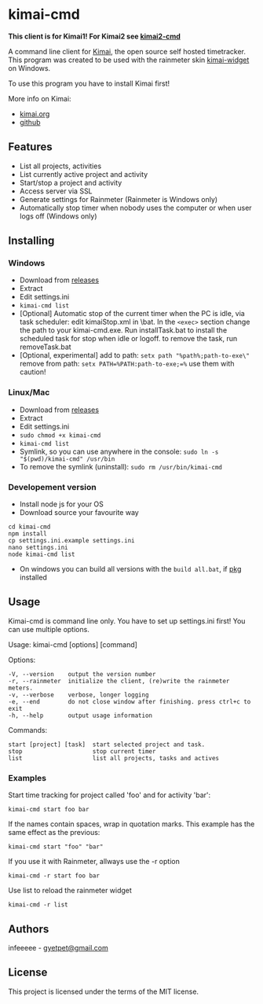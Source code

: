 # kimai-cmd

__This client is for Kimai1! For Kimai2 see [kimai2-cmd](https://github.com/infeeeee/kimai2-cmd)__

A command line client for [Kimai](http://www.kimai.org/), the open source self hosted timetracker.
This program was created to be used with the rainmeter skin [kimai-widget](https://github.com/infeeeee/kimai-widget) on Windows.

To use this program you have to install Kimai first!

More info on Kimai:
* [kimai.org](http://www.kimai.org/)
* [github](https://github.com/kimai/kimai)

## Features

* List all projects, activities
* List currently active project and activity
* Start/stop a project and activity
* Access server via SSL
* Generate settings for Rainmeter (Rainmeter is Windows only)
* Automatically stop timer when nobody uses the computer or when user logs off (Windows only) 

## Installing

### Windows

* Download from [releases](https://github.com/infeeeee/kimai-cmd/releases/latest)
* Extract
* Edit settings.ini
* `kimai-cmd list`
* [Optional] Automatic stop of the current timer when the PC is idle, via task scheduler: edit kimaiStop.xml in \bat. In the `<exec>` section change the path to your kimai-cmd.exe. Run installTask.bat to install the scheduled task for stop when idle or logoff. to remove the task, run removeTask.bat
* [Optional, experimental] add to path: `setx path "%path%;path-to-exe\"` remove from path: `setx PATH=%PATH:path-to-exe;=%` use them with caution!

### Linux/Mac

* Download from [releases](https://github.com/infeeeee/kimai-cmd/releases/latest)
* Extract
* Edit settings.ini
* `sudo chmod +x kimai-cmd`
* `kimai-cmd list`
* Symlink, so  you can use anywhere in the console: `sudo ln -s "$(pwd)/kimai-cmd" /usr/bin`
* To remove the symlink (uninstall): `sudo rm /usr/bin/kimai-cmd`

### Developement version

* Install node js for your OS
* Download source your favourite way
```
cd kimai-cmd
npm install
cp settings.ini.example settings.ini
nano settings.ini
node kimai-cmd list
```
* On windows you can build all versions with the `build all.bat`, if [pkg](https://www.npmjs.com/package/pkg) installed


## Usage

Kimai-cmd is command line only. 
You have to set up settings.ini first!
You can use multiple options.

Usage: kimai-cmd [options] [command]

  Options:

    -V, --version    output the version number
    -r, --rainmeter  initialize the client, (re)write the rainmeter meters.
    -v, --verbose    verbose, longer logging
    -e, --end        do not close window after finishing. press ctrl+c to exit
    -h, --help       output usage information


  Commands:

    start [project] [task]  start selected project and task.
    stop                    stop current timer
    list                    list all projects, tasks and actives

### Examples

Start time tracking for project called 'foo' and for activity 'bar':
```
kimai-cmd start foo bar
```

If the names contain spaces, wrap in quotation marks. This example has the same effect as the previous:
```
kimai-cmd start "foo" "bar"
```

If you use it with Rainmeter, allways use the -r option
```
kimai-cmd -r start foo bar
```

Use list to reload the rainmeter widget
```
kimai-cmd -r list
```

## Authors

infeeeee - gyetpet@gmail.com

## License

This project is licensed under the terms of the MIT license.
